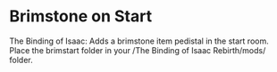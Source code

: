 # Brimstone on Start
The Binding of Isaac: Adds a brimstone item pedistal in the start room.
Place the brimstart folder in your /The Binding of Isaac Rebirth/mods/ folder.
